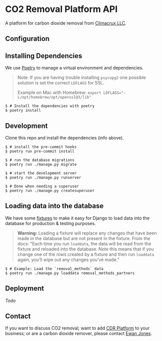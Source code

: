 # CO2 Removal Platform API

A platform for carbon dioxide removal from [Climacrux LLC](https://climacrux.com).

## Configuration

## Installing Dependencies

We use [Poetry](hon-poetry.org/docs/) to manage a virtual environment and dependencies.

> Note: If you are having trouble installing `psycopg2` one possible solution is set the correct `LDFLAGS` for SSL.
>
> Example on Mac with Homebrew: `export LDFLAGS="-L/opt/homebrew/opt/openssl@3/lib"`

```shell
$ # Install the dependencies with poetry
$ poetry install
```

## Development

Clone this repo and install the dependencies (info above).

```shell
$ # install the pre-commit hooks
$ poetry run pre-commit install

$ # run the database migrations
$ poetry run ./manage.py migrate

$ # start the development server
$ poetry run ./manage.py runserver

$ # Done when needing a superuser
$ poetry run ./manage.py createsuperuser
```

## Loading data into the database

We have some [fixtures](https://docs.djangoproject.com/en/4.1/howto/initial-data/) to make it easy for Django to load data into the database for production & testing purposes.

> **Warning:** Loading a fixture will replace any changes that have been made in the database but are not present in the fixture. From the docs: "Each time you run `loaddata`, the data will be read from the fixture and reloaded into the database. Note this means that if you change one of the rows created by a fixture and then run `loaddata` again, you’ll wipe out any changes you’ve made."

```shell
$ # Example: Load the `removal_methods` data
$ poetry run ./manage.py loaddata removal_methods_partners
```

## Deployment

_Todo_

## Contact

If you want to discuss CO2 removal; want to add [CDR Platform](https://cdrplatform.com) to your business;
or are a carbon dioxide remover, please contact [Ewan Jones](mailto://ewan@cdrplatform.com).

